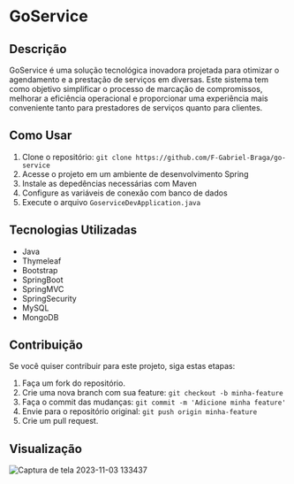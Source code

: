# GoService

## Descrição
GoService é uma solução tecnológica inovadora projetada para otimizar o agendamento e a prestação de serviços em diversas.
Este sistema tem como objetivo simplificar o processo de marcação de compromissos, melhorar a eficiência operacional e
proporcionar uma experiência mais conveniente tanto para prestadores de serviços quanto para clientes.

 ## Como Usar
 1. Clone o repositório: `git clone https://github.com/F-Gabriel-Braga/go-service`
 2. Acesse o projeto em um ambiente de desenvolvimento Spring
 3. Instale as depedências necessárias com Maven
 4. Configure as variáveis de conexão com banco de dados
 5. Execute o arquivo `GoserviceDevApplication.java`

## Tecnologias Utilizadas
* Java
* Thymeleaf
* Bootstrap
* SpringBoot
* SpringMVC
* SpringSecurity
* MySQL
* MongoDB

## Contribuição
Se você quiser contribuir para este projeto, siga estas etapas:
1. Faça um fork do repositório.
2. Crie uma nova branch com sua feature: `git checkout -b minha-feature`
3. Faça o commit das mudanças: `git commit -m 'Adicione minha feature'`
4. Envie para o repositório original: `git push origin minha-feature`
5. Crie um pull request.

## Visualização
![Captura de tela 2023-11-03 133437](https://github.com/F-Gabriel-Braga/GoService/assets/66652642/7f8e7102-f8bf-4173-b9f9-a5df938246aa)
